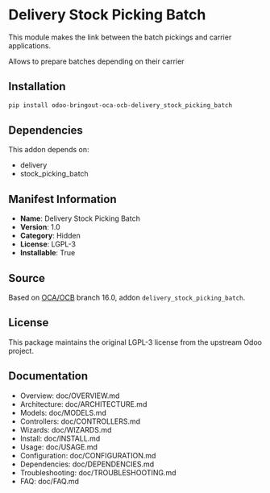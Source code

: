 # Delivery Stock Picking Batch


This module makes the link between the batch pickings and carrier applications.

Allows to prepare batches depending on their carrier


## Installation

```bash
pip install odoo-bringout-oca-ocb-delivery_stock_picking_batch
```

## Dependencies

This addon depends on:
- delivery
- stock_picking_batch

## Manifest Information

- **Name**: Delivery Stock Picking Batch
- **Version**: 1.0
- **Category**: Hidden
- **License**: LGPL-3
- **Installable**: True

## Source

Based on [OCA/OCB](https://github.com/OCA/OCB) branch 16.0, addon `delivery_stock_picking_batch`.

## License

This package maintains the original LGPL-3 license from the upstream Odoo project.

## Documentation

- Overview: doc/OVERVIEW.md
- Architecture: doc/ARCHITECTURE.md
- Models: doc/MODELS.md
- Controllers: doc/CONTROLLERS.md
- Wizards: doc/WIZARDS.md
- Install: doc/INSTALL.md
- Usage: doc/USAGE.md
- Configuration: doc/CONFIGURATION.md
- Dependencies: doc/DEPENDENCIES.md
- Troubleshooting: doc/TROUBLESHOOTING.md
- FAQ: doc/FAQ.md
